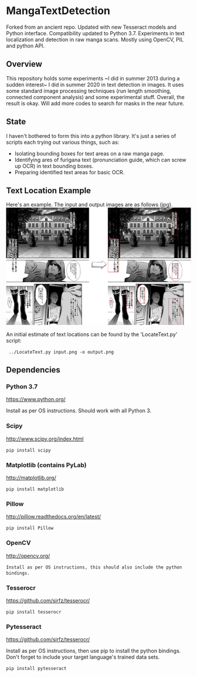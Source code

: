 MangaTextDetection
==================

Forked from an ancient repo. Updated with new Tesseract models and Python interface. Compatibility updated to Python 3.7.
Experiments in text localization and detection in raw manga scans. Mostly using OpenCV, PIL and python API.


Overview
--------
This repository holds some experiments ~I did in summer 2013 during a sudden interest~ I did in summer 2020 in text detection in images. It uses some standard image processing techniques (run length smoothing, connected component analysis) and some experimental stuff. Overall, the result is okay. Will add more codes to search for masks in the near future.

State
-----
I haven't bothered to form this into a python library. It's just a series of scripts each trying out various things, such as:
* Isolating bounding boxes for text areas on a raw manga page.
* Identifying ares of furigana text (pronunciation guide, which can screw up OCR) in text bounding boxes.
* Preparing identified text areas for basic OCR.


Text Location Example
---------------------
Here's an example. The input and output images are as follows (jpg).
![Input image](https://github.com/HAL-lucination/MangaTextDetection/blob/master/test/locate.png?raw=true)

An initial estimate of text locations can be found by the 'LocateText.py' script:

```
 ../LocateText.py input.png -o output.png
```


Dependencies
-----------------------
### Python 3.7

https://www.python.org/

Install as per OS instructions. Should work with all Python 3.


### Scipy

http://www.scipy.org/index.html

```
pip install scipy
```

### Matplotlib (contains PyLab)

http://matplotlib.org/

```
pip install matplotlib
```

### Pillow

http://pillow.readthedocs.org/en/latest/

```
pip install Pillow
```

### OpenCV

http://opencv.org/

```
Install as per OS instructions, this should also include the python bindings.
```

### Tesserocr

https://github.com/sirfz/tesserocr/

```
pip install tesserocr
```

### Pytesseract

https://github.com/sirfz/tesserocr/

Install as per OS instructions, then use pip to install the python bindings.
Don't forget to include your target language's trained data sets.

```
pip install pytesseract
```
